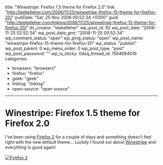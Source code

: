 title: "Winestripe: Firefox 1.5 theme for Firefox 2.0"
link: "http://leekelleher.com/2006/11/25/winestripe-firefox-15-theme-for-firefox-20/"
pubDate: "Sat, 25 Nov 2006 00:52:34 +0000"
guid: "http://leekelleher.com/linklog/2006/11/25/winestripe-firefox-15-theme-for-firefox-20/"
dc_creator: "leekelleher"
wp_post_id: 92
wp_post_date: "2006-11-25 02:52:34"
wp_post_date_gmt: "2006-11-25 00:52:34"
wp_comment_status: "open"
wp_ping_status: "open"
wp_post_name: "winestripe-firefox-15-theme-for-firefox-20"
wp_status: "publish"
wp_post_parent: 0
wp_menu_order: 0
wp_post_type: "post"
wp_post_password: ""
wp_is_sticky: 0dsq_thread_id: 1564694019
categories:
  - browsers: "browsers"
  - firefox: "firefox"
  - geek: "geek"
  - linklog: "linklog"
  - open-source: "open source"

---

# Winestripe: Firefox 1.5 theme for Firefox 2.0

I've been using <a href="http://www.spreadfirefox.com/?q=affiliates&amp;id=192858&amp;t=1">Firefox 2</a> for a couple of days and something doesn't feel right with the new default theme... Luckily I found out about <a href="http://cdburnerxp.se/winestripe/">Winestripe</a> and everything is good again!<!--more-->
<br /><br />
<a href="http://www.spreadfirefox.com/?q=affiliates&amp;id=192858&amp;t=219"><img border="0" alt="Firefox 2" title="Firefox 2" src="http://sfx-images.mozilla.org/affiliates/Buttons/firefox2/ff2b80x15.gif"/></a><br />
<script type="text/javascript"><!--
google_ad_client = "pub-1009842950727710";
google_ad_output = "textlink";
google_ad_format = "ref_text";
google_cpa_choice = "CAAQkar2_gEaCHB-GBBpAgGnKKm14YcB";
google_ad_channel = "";
//--></script>
<script type="text/javascript" src="http://pagead2.googlesyndication.com/pagead/show_ads.js"></script>